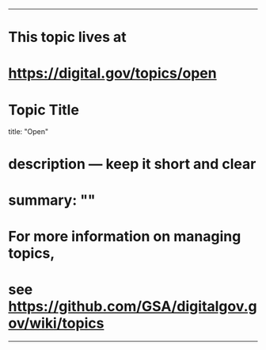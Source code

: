 
---
# This topic lives at
# https://digital.gov/topics/open

# Topic Title
title: "Open"

# description — keep it short and clear
# summary: ""


# For more information on managing topics,
# see https://github.com/GSA/digitalgov.gov/wiki/topics
---